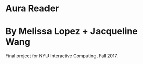 # Aura Reader
# By Melissa Lopez + Jacqueline Wang
Final project for NYU Interactive Computing, Fall 2017.
